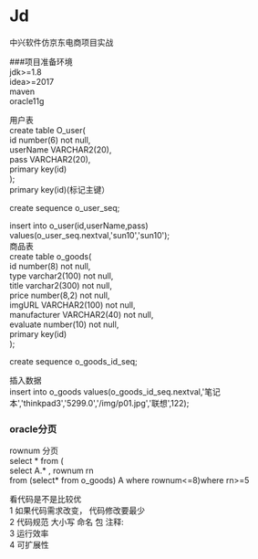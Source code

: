 # Jd
中兴软件仿京东电商项目实战

###项目准备环境  <br>
jdk>=1.8  <br>
idea>=2017  <br>
maven  <br>
oracle11g  <br>


用户表<br>
create table O_user(<br>
id number(6) not null,<br>
userName VARCHAR2(20),<br>
pass VARCHAR2(20),<br>
primary key(id)<br>
);<br>
primary key(id)(标记主键）<br>

create sequence o_user_seq;<br>

insert into o_user(id,userName,pass) values(o_user_seq.nextval,'sun10','sun10');
<br>
商品表<br>
create table o_goods(<br>
    id number(8) not null,  <br>
     type varchar2(100) not null,<br>
title varchar2(300) not null,<br>
price number(8,2) not null,<br>
imgURL VARCHAR2(100) not null,<br>
manufacturer VARCHAR2(40) not null,<br>
evaluate number(10) not null,<br>
primary key(id)<br>
);<br>

create sequence o_goods_id_seq;<br>

插入数据<br>
insert into o_goods values(o_goods_id_seq.nextval,'笔记本','thinkpad3','5299.0','/img/p01.jpg','联想',122);
 
### oracle分页<br>
rownum 分页<br>
select * from (<br>
select A.* , rownum rn<br>
from (select* from o_goods) A where rownum<=8)where rn>=5 <br>

看代码是不是比较优<br>
1 如果代码需求改变， 代码修改要最少<br>
2 代码规范 大小写 命名 包  注释:<br>
3 运行效率
<br>
4 可扩展性
